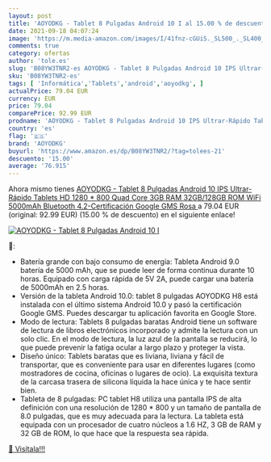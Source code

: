 ```yaml
---
layout: post
title: 'AOYODKG - Tablet 8 Pulgadas Android 10 I al 15.00 % de descuento'
date: 2021-09-18 04:07:24
image: 'https://m.media-amazon.com/images/I/41fnz-cGUiS._SL500_._SL400_.jpg'
comments: true
category: ofertas
author: 'tole.es'
slug: 'B08YW3TNR2-es AOYODKG - Tablet 8 Pulgadas Android 10 IPS Ultrar-Rápido...'
sku: 'B08YW3TNR2-es'
tags: [ 'Informática','Tablets','android','aoyodkg', ]
actualPrice: 79.04 EUR
currency: EUR
price: 79.04
comparePrice: 92.99 EUR
prodname: 'AOYODKG - Tablet 8 Pulgadas Android 10 IPS Ultrar-Rápido Tablets HD 1280 * 800 Quad Core 3GB RAM 32GB/128GB ROM WiFi 5000mAh Bluetooth 4.2-Certificación Google GMS  Rosa '
country: 'es'
flag: '🇪🇸'
brand: 'AOYODKG'
buyurl: 'https://www.amazon.es/dp/B08YW3TNR2/?tag=tolees-21'
descuento: '15.00'
average: '76.915'
---
```


Ahora mismo tienes [AOYODKG - Tablet 8 Pulgadas Android 10 IPS Ultrar-Rápido Tablets HD 1280 * 800 Quad Core 3GB RAM 32GB/128GB ROM WiFi 5000mAh Bluetooth 4.2-Certificación Google GMS  Rosa ](https://www.amazon.es/dp/B08YW3TNR2/?tag=tolees-21) a 79.04 EUR (original: 92.99 EUR) (15.00 %  de descuento) en el siguiente enlace!

[![AOYODKG - Tablet 8 Pulgadas Android 10 I](https://m.media-amazon.com/images/I/41fnz-cGUiS._SL500_._SL400_.jpg)](https://www.amazon.es/dp/B08YW3TNR2/?tag=tolees-21)

🔎:

- Batería grande con bajo consumo de energía: Tableta Android 9.0 batería de 5000 mAh, que se puede leer de forma continua durante 10 horas. Equipado con carga rápida de 5V 2A, puede cargar una batería de 5000mAh en 2.5 horas.
- Versión de la tableta Android 10.0: tablet 8 pulgadas AOYODKG H8 está instalada con el último sistema Android 10.0 y pasó la certificación Google GMS. Puedes descargar tu aplicación favorita en Google Store.
- Modo de lectura: Tablets 8 pulgadas baratas Android tiene un software de lectura de libros electrónicos incorporado y admite la lectura con un solo clic. En el modo de lectura, la luz azul de la pantalla se reducirá, lo que puede prevenir la fatiga ocular a largo plazo y proteger la vista.
- Diseño único: Tablets baratas que es liviana, liviana y fácil de transportar, que es conveniente para usar en diferentes lugares (como mostradores de cocina, oficinas o lugares de ocio). La exquisita textura de la carcasa trasera de silicona líquida la hace única y te hace sentir bien.
- Tableta de 8 pulgadas: PC tablet H8 utiliza una pantalla IPS de alta definición con una resolución de 1280 * 800 y un tamaño de pantalla de 8.0 pulgadas, que es muy adecuada para la lectura. La tableta está equipada con un procesador de cuatro núcleos a 1.6 HZ, 3 GB de RAM y 32 GB de ROM, lo que hace que la respuesta sea rápida.

[🛒 Visítala!!!](https://www.amazon.es/dp/B08YW3TNR2/?tag=tolees-21)
